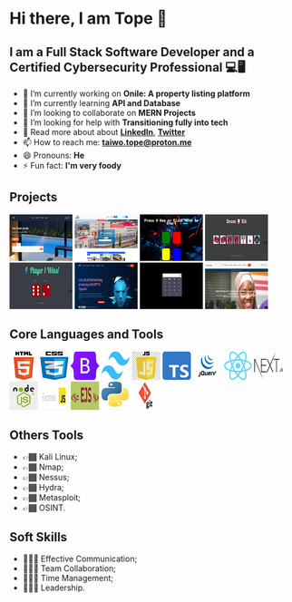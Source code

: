 # Hi there, I am Tope 👋

## I am a Full Stack Software Developer and a Certified Cybersecurity Professional 💻🖥️

- 🔭 I’m currently working on **Onile: A property listing platform**
- 🌱 I’m currently learning **API and Database**
- 👯 I’m looking to collaborate on **MERN Projects**
- 🤔 I’m looking for help with **Transitioning fully into tech**
- 💬 Read more about about **[LinkedIn](https://linkedin.com/in/taiwotopesunday)**, **[Twitter](https://twitter.com/taiwotopesunday)**
- 📫 How to reach me: **taiwo.tope@proton.me**
- 😄 Pronouns: **He**
- ⚡ Fun fact: **I'm very foody**

## Projects

[![Onile Phase 2](./assets/images/onile_redesign.png)](https://onile-redesign.netlify.app) [![Onile Phase 1](./assets/images/onile_home.png)](https://onile-homes.netlify.app) [![Simon Game](./assets/images/simon_game.png)](https://simon-game-in-jquery.netlify.app) [![Play-It](./assets/images/play_it.png)](https://play-kit.netlify.app) [![Dicee World](./assets/images/dicee_world.png)](https://dicee-world.netlify.app) [![GPT-3](./assets/images/gpt_3.png)](https://adorable-narwhal-cc1273.netlify.app) [![Calculator](./assets/images/calculator.png)](https://my-calculator-in-vanillajs.netlify.app/) [![Tech4Dev](./assets/images/tech4dev.png)](https://effulgent-smakager-0356d7.netlify.app/)

## Core Languages and Tools

![HTML](./assets/images/html.png) ![CSS](./assets/images/css.png) ![BootstrapCSS](./assets/images/bootstrap.png) ![TailwindCSS](./assets/images/tailwind.png) ![JavaScript](./assets/images/javascript.png) ![TypeScript](./assets/images/typescript.png) ![JQuery](./assets/images/jquery.png) ![ReactJS](./assets/images/react.png) ![NextJS](./assets/images/nextjs.png) ![NodeJS](./assets/images/nodejs.jpg) ![ExpressJS](./assets/images/expressjs.png) ![Embedded JavaScript](./assets/images/ejs.png) ![Python](./assets/images/python.jpeg) ![Git](./assets/images/git.png)

## Others Tools

- 👉🏾 Kali Linux;
- 👉🏾 Nmap;
- 👉🏾 Nessus;
- 👉🏾 Hydra;
- 👉🏾 Metasploit;
- 👉🏾 OSINT.

## Soft Skills

- 👩🏾‍💼 Effective Communication;
- 👩🏾‍💼 Team Collaboration;
- 👩🏾‍💼 Time Management;
- 👩🏾‍💼 Leadership.
